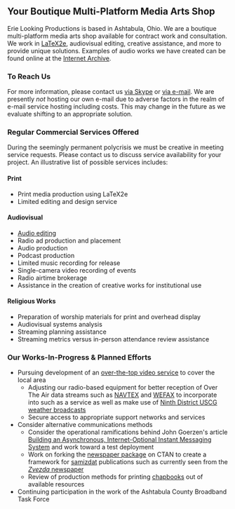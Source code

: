 ## Your Boutique Multi-Platform Media Arts Shop

Erie Looking Productions is based in Ashtabula, Ohio.  We are a boutique multi-platform media arts shop available for contract work and consultation.  We work in [LaTeX2e](https://simple.wikipedia.org/wiki/LaTeX), audiovisual editing, creative assistance, and more to provide unique solutions. Examples of audio works we have created can be found online at the [Internet Archive](https://archive.org/search.php?query=%22Erie%20Looking%20Productions%22&and[]=mediatype%3A%22audio%22).

### To Reach Us

For more information, please contact us <a href="skype:stephen.michael.kellat?chat">via Skype</a> or <a href="mailto:ashtabulaecv197@gmail.com">via e-mail</A>.  We are presently *not* hosting our own e-mail due to adverse factors in the realm of e-mail service hosting including costs.  This may change in the future as we evaluate shifting to an appropriate solution.

### Regular Commercial Services Offered

During the seemingly permanent polycrisis we must be creative in meeting service requests.  Please contact us to discuss service availability for your project.  An illustrative list of possible services includes:

#### Print

* Print media production using LaTeX2e
* Limited editing and design service

#### Audiovisual

* [Audio editing](https://simple.wikipedia.org/wiki/Audio_editing_software)
* Radio ad production and placement
* Audio production
* Podcast production
* Limited music recording for release
* Single-camera video recording of events
* Radio airtime brokerage
* Assistance in the creation of creative works for institutional use

#### Religious Works

* Preparation of worship materials for print and overhead display  
* Audiovisual systems analysis  
* Streaming planning assistance  
* Streaming metrics versus in-person attendance review assistance

### Our Works-In-Progress & Planned Efforts

* Pursuing development of an [over-the-top video service](https://en.wikipedia.org/w/index.php?title=Over-the-top_media_service&oldid=1110776742) to cover the local area
    * Adjusting our radio-based equipment for better reception of Over The Air data streams such as [NAVTEX](https://en.wikipedia.org/wiki/NAVTEX) and [WEFAX](https://en.wikipedia.org/wiki/Radiofax#Weatherfax) to incorporate into such as a service as well as make use of [Ninth District USCG weather broadcasts](https://www.weather.gov/marine/uscg_broadcasts)
    * Secure access to appropriate support networks and services
* Consider alternative communications methods
    * Consider the operational ramifications behind John Goerzen's article [Building an Asynchronous, Internet-Optional Instant Messaging System](https://www.complete.org/building-an-asynchronous-internet-optional-instant-messaging-system/) and work toward a test deployment
    * Work on forking the [newspaper package](https://ctan.org/pkg/newspaper) on CTAN to create a framework for [samizdat](https://en.wikipedia.org/wiki/Samizdat) publications such as currently seen from the [*Zvezda* newspaper](https://web.archive.org/web/20220521012308/https://www.rferl.org/a/russia-press-freedom-day-samizdat-perm-zvezda/31832108.html)
    * Review of production methods for printing [chapbooks](https://en.wikipedia.org/w/index.php?title=Chapbook&oldid=1134260415) out of available resources
* Continuing participation in the work of the Ashtabula County Broadband Task Force  
